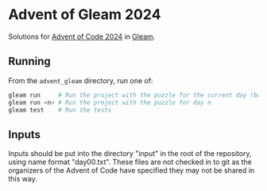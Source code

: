 # Advent of Gleam 2024

Solutions for [Advent of Code 2024](https://adventofcode.com/2024) in [Gleam](https://gleam.run).

## Running
From the `advent_gleam` directory, run one of:

```sh
gleam run     # Run the project with the puzzle for the current day (based on system date)
gleam run <n> # Run the project with the puzzle for day n
gleam test    # Run the tests
```

## Inputs
Inputs should be put into the directory "input" in the root of the repository, using
name format "day00.txt". These files are not checked in to git as the organizers of
the Advent of Code have specified they may not be shared in this way.